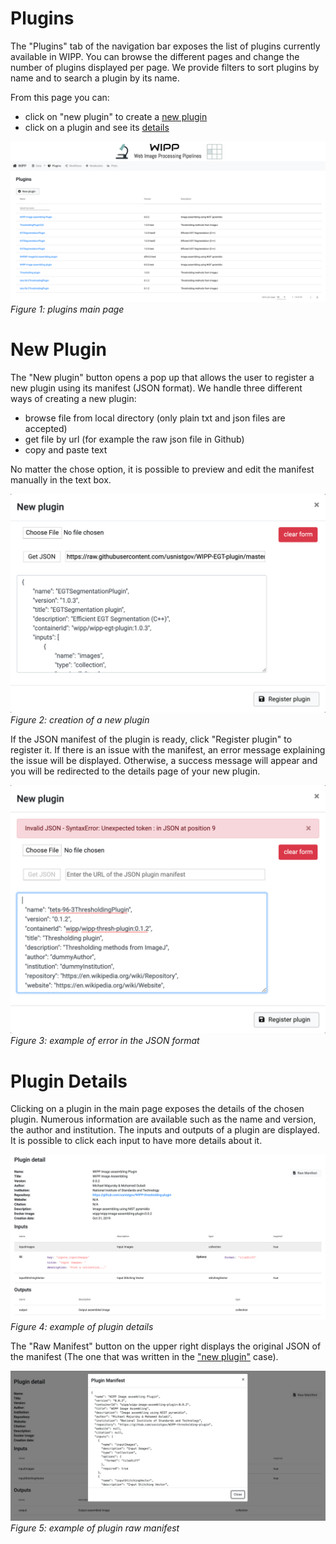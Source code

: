 # Plugins

The "Plugins" tab of the navigation bar exposes the list of plugins currently available in WIPP.
You can browse the different pages and change the number of plugins displayed per page. 
We provide filters to sort plugins by name and to search a plugin by its name.

From this page you can:
* click on "new plugin" to create a [new plugin](#new-plugin)
* click on a plugin and see its [details](#plugin-details)

![alt text](plugin_list.png)
*Figure 1: plugins main page*


# New Plugin

The "New plugin" button opens a pop up that allows the user to register a new plugin using its manifest (JSON format). 
We handle three different ways of creating a new plugin: 

* browse file from local directory (only plain txt and json files are accepted)
* get file by url (for example the raw json file in Github)
* copy and paste text 
    
No matter the chose option, it is possible to preview and edit the manifest manually in the text box.

![alt text](plugin_new_link.png)
*Figure 2: creation of a new plugin*

If the JSON manifest of the plugin is ready, click "Register plugin" to register it. 
If there is an issue with the manifest, an error message explaining the issue will be displayed.
Otherwise, a success message will appear and you will be redirected to the details page of your new plugin.

![alt text](plugin_new_error.png)
*Figure 3: example of error in the JSON format*

# Plugin Details

Clicking on a plugin in the main page exposes the details of the chosen plugin. 
Numerous information are available such as the name and version, the author and institution.
The inputs and outputs of a plugin are displayed. It is possible to click each input to have more details about it.

![alt text](plugin_details_input.png)
*Figure 4: example of plugin details*

The "Raw Manifest" button on the upper right displays the original JSON of the manifest (The one that was written in the ["new plugin"](#new-plugin) case).

![alt text](plugin_details_manifest.png)
*Figure 5: example of plugin raw manifest*

